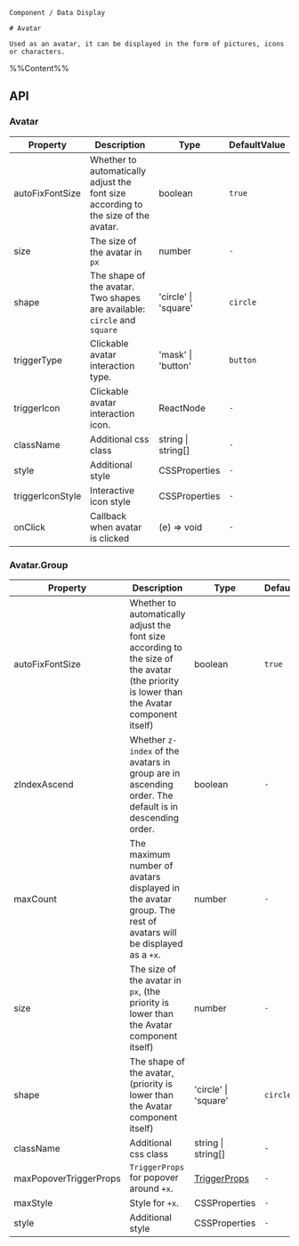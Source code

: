 `````
Component / Data Display

# Avatar

Used as an avatar, it can be displayed in the form of pictures, icons or characters.
`````

%%Content%%

## API

### Avatar

|Property|Description|Type|DefaultValue|
|---|---|---|---|
|autoFixFontSize|Whether to automatically adjust the font size according to the size of the avatar.|boolean |`true`|
|size|The size of the avatar in `px`|number |`-`|
|shape|The shape of the avatar. Two shapes are available: `circle` and `square`|'circle' \| 'square' |`circle`|
|triggerType|Clickable avatar interaction type.|'mask' \| 'button' |`button`|
|triggerIcon|Clickable avatar interaction icon.|ReactNode |`-`|
|className|Additional css class|string \| string[] |`-`|
|style|Additional style|CSSProperties |`-`|
|triggerIconStyle|Interactive icon style|CSSProperties |`-`|
|onClick|Callback when avatar is clicked|(e) => void |`-`|

### Avatar.Group

|Property|Description|Type|DefaultValue|Version|
|---|---|---|---|---|
|autoFixFontSize|Whether to automatically adjust the font size according to the size of the avatar (the priority is lower than the Avatar component itself)|boolean |`true`|-|
|zIndexAscend|Whether `z-index` of the avatars in group are in ascending order. The default is in descending order.|boolean |`-`|2.3.0|
|maxCount|The maximum number of avatars displayed in the avatar group. The rest of avatars will be displayed as a `+x`.|number |`-`|2.4.0|
|size|The size of the avatar in `px`, (the priority is lower than the Avatar component itself)|number |`-`|-|
|shape|The shape of the avatar, (priority is lower than the Avatar component itself)|'circle' \| 'square' |`circle`|-|
|className|Additional css class|string \| string[] |`-`|-|
|maxPopoverTriggerProps|`TriggerProps` for popover around `+x`.|[TriggerProps](trigger#trigger) |`-`|2.4.0|
|maxStyle|Style for `+x`.|CSSProperties |`-`|2.4.0|
|style|Additional style|CSSProperties |`-`|-|
